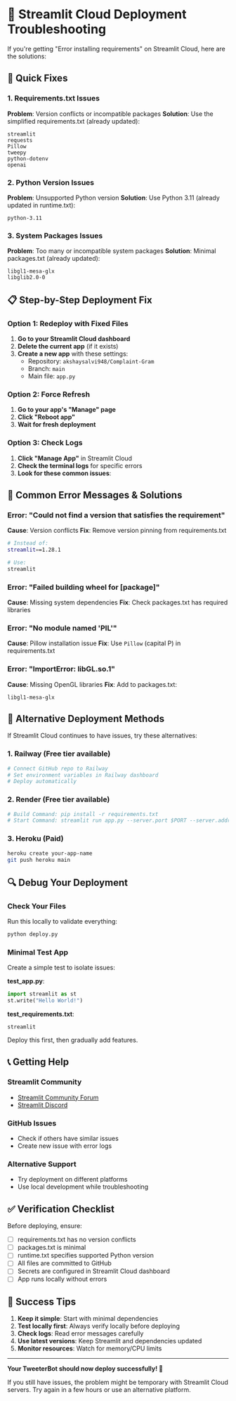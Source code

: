 # 🔧 Streamlit Cloud Deployment Troubleshooting

If you're getting "Error installing requirements" on Streamlit Cloud, here are the solutions:

## 🚨 Quick Fixes

### 1. **Requirements.txt Issues**

**Problem**: Version conflicts or incompatible packages
**Solution**: Use the simplified requirements.txt (already updated):

```
streamlit
requests
Pillow
tweepy
python-dotenv
openai
```

### 2. **Python Version Issues**

**Problem**: Unsupported Python version
**Solution**: Use Python 3.11 (already updated in runtime.txt):

```
python-3.11
```

### 3. **System Packages Issues**

**Problem**: Too many or incompatible system packages
**Solution**: Minimal packages.txt (already updated):

```
libgl1-mesa-glx
libglib2.0-0
```

## 📋 Step-by-Step Deployment Fix

### Option 1: Redeploy with Fixed Files

1. **Go to your Streamlit Cloud dashboard**
2. **Delete the current app** (if it exists)
3. **Create a new app** with these settings:
   - Repository: `akshaysalvi948/Complaint-Gram`
   - Branch: `main`
   - Main file: `app.py`

### Option 2: Force Refresh

1. **Go to your app's "Manage" page**
2. **Click "Reboot app"**
3. **Wait for fresh deployment**

### Option 3: Check Logs

1. **Click "Manage App"** in Streamlit Cloud
2. **Check the terminal logs** for specific errors
3. **Look for these common issues**:

## 🐛 Common Error Messages & Solutions

### Error: "Could not find a version that satisfies the requirement"

**Cause**: Version conflicts
**Fix**: Remove version pinning from requirements.txt

```bash
# Instead of:
streamlit==1.28.1

# Use:
streamlit
```

### Error: "Failed building wheel for [package]"

**Cause**: Missing system dependencies
**Fix**: Check packages.txt has required libraries

### Error: "No module named 'PIL'"

**Cause**: Pillow installation issue
**Fix**: Use `Pillow` (capital P) in requirements.txt

### Error: "ImportError: libGL.so.1"

**Cause**: Missing OpenGL libraries
**Fix**: Add to packages.txt:
```
libgl1-mesa-glx
```

## 🔄 Alternative Deployment Methods

If Streamlit Cloud continues to have issues, try these alternatives:

### 1. **Railway** (Free tier available)
```bash
# Connect GitHub repo to Railway
# Set environment variables in Railway dashboard
# Deploy automatically
```

### 2. **Render** (Free tier available)
```bash
# Build Command: pip install -r requirements.txt
# Start Command: streamlit run app.py --server.port $PORT --server.address 0.0.0.0
```

### 3. **Heroku** (Paid)
```bash
heroku create your-app-name
git push heroku main
```

## 🔍 Debug Your Deployment

### Check Your Files

Run this locally to validate everything:
```bash
python deploy.py
```

### Minimal Test App

Create a simple test to isolate issues:

**test_app.py**:
```python
import streamlit as st
st.write("Hello World!")
```

**test_requirements.txt**:
```
streamlit
```

Deploy this first, then gradually add features.

## 📞 Getting Help

### Streamlit Community
- [Streamlit Community Forum](https://discuss.streamlit.io/)
- [Streamlit Discord](https://discord.gg/streamlit)

### GitHub Issues
- Check if others have similar issues
- Create new issue with error logs

### Alternative Support
- Try deployment on different platforms
- Use local development while troubleshooting

## ✅ Verification Checklist

Before deploying, ensure:

- [ ] requirements.txt has no version conflicts
- [ ] packages.txt is minimal
- [ ] runtime.txt specifies supported Python version
- [ ] All files are committed to GitHub
- [ ] Secrets are configured in Streamlit Cloud dashboard
- [ ] App runs locally without errors

## 🎯 Success Tips

1. **Keep it simple**: Start with minimal dependencies
2. **Test locally first**: Always verify locally before deploying
3. **Check logs**: Read error messages carefully
4. **Use latest versions**: Keep Streamlit and dependencies updated
5. **Monitor resources**: Watch for memory/CPU limits

---

**Your TweeterBot should now deploy successfully! 🚀**

If you still have issues, the problem might be temporary with Streamlit Cloud servers. Try again in a few hours or use an alternative platform.
